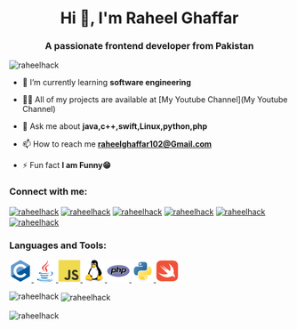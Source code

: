 <h1 align="center">Hi 👋, I'm Raheel Ghaffar</h1>
<h3 align="center">A passionate frontend developer from Pakistan</h3>

<p align="left"> <img src="https://komarev.com/ghpvc/?username=raheelhack&label=Profile%20views&color=0e75b6&style=flat" alt="raheelhack" /> </p>

- 🌱 I’m currently learning **software engineering**

- 👨‍💻 All of my projects are available at [My Youtube Channel](My Youtube Channel)

- 💬 Ask me about **java,c++,swift,Linux,python,php**

- 📫 How to reach me **raheelghaffar102@Gmail.com**

- ⚡ Fun fact **I am Funny😁**

<h3 align="left">Connect with me:</h3>
<p align="left">
<a href="https://twitter.com/raheelhack" target="blank"><img align="center" src="https://raw.githubusercontent.com/rahuldkjain/github-profile-readme-generator/master/src/images/icons/Social/twitter.svg" alt="raheelhack" height="30" width="40" /></a>
<a href="https://linkedin.com/in/raheelhack" target="blank"><img align="center" src="https://raw.githubusercontent.com/rahuldkjain/github-profile-readme-generator/master/src/images/icons/Social/linked-in-alt.svg" alt="raheelhack" height="30" width="40" /></a>
<a href="https://fb.com/raheelhack" target="blank"><img align="center" src="https://raw.githubusercontent.com/rahuldkjain/github-profile-readme-generator/master/src/images/icons/Social/facebook.svg" alt="raheelhack" height="30" width="40" /></a>
<a href="https://instagram.com/raheelhack" target="blank"><img align="center" src="https://raw.githubusercontent.com/rahuldkjain/github-profile-readme-generator/master/src/images/icons/Social/instagram.svg" alt="raheelhack" height="30" width="40" /></a>
<a href="https://www.youtube.com/c/raheelhack" target="blank"><img align="center" src="https://raw.githubusercontent.com/rahuldkjain/github-profile-readme-generator/master/src/images/icons/Social/youtube.svg" alt="raheelhack" height="30" width="40" /></a>
<a href="https://discord.gg/raheelhack" target="blank"><img align="center" src="https://raw.githubusercontent.com/rahuldkjain/github-profile-readme-generator/master/src/images/icons/Social/discord.svg" alt="raheelhack" height="30" width="40" /></a>
</p>

<h3 align="left">Languages and Tools:</h3>
<p align="left"> <a href="https://www.cprogramming.com/" target="_blank" rel="noreferrer"> <img src="https://raw.githubusercontent.com/devicons/devicon/master/icons/c/c-original.svg" alt="c" width="40" height="40"/> </a> <a href="https://www.java.com" target="_blank" rel="noreferrer"> <img src="https://raw.githubusercontent.com/devicons/devicon/master/icons/java/java-original.svg" alt="java" width="40" height="40"/> </a> <a href="https://developer.mozilla.org/en-US/docs/Web/JavaScript" target="_blank" rel="noreferrer"> <img src="https://raw.githubusercontent.com/devicons/devicon/master/icons/javascript/javascript-original.svg" alt="javascript" width="40" height="40"/> </a> <a href="https://www.linux.org/" target="_blank" rel="noreferrer"> <img src="https://raw.githubusercontent.com/devicons/devicon/master/icons/linux/linux-original.svg" alt="linux" width="40" height="40"/> </a> <a href="https://www.php.net" target="_blank" rel="noreferrer"> <img src="https://raw.githubusercontent.com/devicons/devicon/master/icons/php/php-original.svg" alt="php" width="40" height="40"/> </a> <a href="https://www.python.org" target="_blank" rel="noreferrer"> <img src="https://raw.githubusercontent.com/devicons/devicon/master/icons/python/python-original.svg" alt="python" width="40" height="40"/> </a> <a href="https://developer.apple.com/swift/" target="_blank" rel="noreferrer"> <img src="https://raw.githubusercontent.com/devicons/devicon/master/icons/swift/swift-original.svg" alt="swift" width="40" height="40"/> </a> </p>

<p><img align="left" src="https://github-readme-stats.vercel.app/api/top-langs?username=raheelhack&show_icons=true&locale=en&layout=compact" alt="raheelhack" /></p>

<p>&nbsp;<img align="center" src="https://github-readme-stats.vercel.app/api?username=raheelhack&show_icons=true&locale=en" alt="raheelhack" /></p>

<p><img align="center" src="https://github-readme-streak-stats.herokuapp.com/?user=raheelhack&" alt="raheelhack" /></p>

